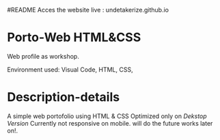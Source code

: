 #README
Acces the website live : undetakerize.github.io
# Porto-Web HTML&CSS
Web profile as workshop.

Environment used:
Visual Code,
HTML,
CSS,

# Description-details
A simple web portofolio using HTML & CSS
Optimized only on *Dekstop Version* Currently not responsive on mobile. will do the future works later on!.
